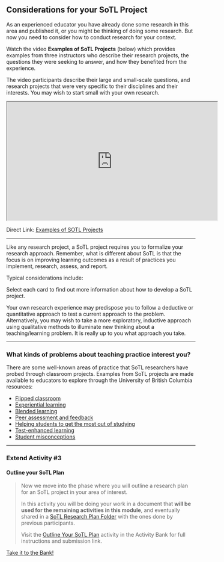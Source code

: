 ## Considerations for your SoTL Project

As an experienced educator you have already done some research in this area and published it, or you might be thinking of doing some research. But now you need to consider how to conduct research for your context.

Watch the video **Examples of SoTL Projects** (below) which provides examples from three instructors who describe their research projects, the questions they were seeking to answer, and how they benefited from the experience.

The video participants describe their large and small-scale questions, and research projects that were very specific to their disciplines and their interests. You may wish to start small with your own research.

<div class="video-container-4by3"><iframe width="560" height="315" src="https://www.youtube.com/embed/LogmkiN6utk"></iframe></div>

Direct Link: [Examples of SOTL Projects](https://youtu.be/LogmkiN6utk)

* * *

Like any research project, a SoTL project requires you to formalize your research approach. Remember, what is different about SoTL is that the focus is on improving learning outcomes as a result of practices you implement, research, assess, and report.

Typical considerations include:

Select each card to find out more information about how to develop a SoTL project.

Your own research experience may predispose you to follow a deductive or quantitative approach to test a current approach to the problem. Alternatively, you may wish to take a more exploratory, inductive approach using qualitative methods to illuminate new thinking about a teaching/learning problem. It is really up to you what approach you take.

* * *

### What kinds of problems about teaching practice interest you?

There are some well-known areas of practice that SoTL researchers have probed through classroom projects. Examples from SoTL projects are made available to educators to explore through the University of British Columbia resources:

*   [Flipped classroom](http://isotl.sites.olt.ubc.ca/files/2017/02/flipped-classroom.pdf)
*   [Experiential learning](http://flexible-learning2015.sites.olt.ubc.ca/files/2020/09/experiential-learning-2020.pdf)
*   [Blended learning](http://isotl.sites.olt.ubc.ca/files/2017/02/blended-learning.pdf)
*   [Peer assessment and feedback](http://isotl.sites.olt.ubc.ca/files/2017/02/peer-assessment-feedback.pdf)
*   [Helping students to get the most out of studying](http://isotl.sites.olt.ubc.ca/files/2017/02/helping-students_V2.pdf)
*   [Test-enhanced learning](http://isotl.sites.olt.ubc.ca/files/2017/02/test-enhanced-learning_V2.pdf)
*   [Student misconceptions](http://isotl.sites.olt.ubc.ca/files/2017/02/student-misconceptions.pdf)

* * *

### Extend Activity #3
#### Outline your SoTL Plan
> Now we move into the phase where you will outline a research plan for an SoTL project in your area of interest.
>
> In this activity you will be doing your work in a document that **will be used for the remaining activities in this module**, and eventually shared in a [SoTL Research Plan Folder](http://bit.ly/sotl-folder) with the ones done by previous participants.
>
> Visit the [Outline Your SoTL Plan](https://elearn.waikato.ac.nz/mod/forum/view.php?id=1649877) activity in the Activity Bank for full instructions and submission link.

[Take it to the Bank!](https://elearn.waikato.ac.nz/mod/forum/view.php?id=1649877 ":class=button")
